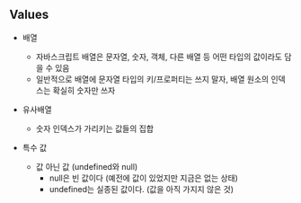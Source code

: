 ## Values

- 배열

  - 자바스크립트 배열은 문자열, 숫자, 객체, 다른 배열 등 어떤 타입의 값이라도 담을 수 있음
  - 일반적으로 배열에 문자열 타입의 키/프로퍼티는 쓰지 말자, 배열 원소의 인덱스는 확실히 숫자만 쓰자

- 유사배열

  - 숫자 인덱스가 가리키는 값들의 집합

- 특수 값
  - 값 아닌 값 (undefined와 null)
    - null은 빈 값이다 (예전에 값이 있었지만 지금은 없는 상태)
    - undefined는 실종된 값이다. (값을 아직 가지지 않은 것)
